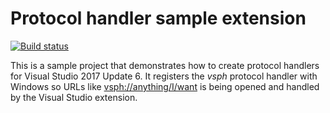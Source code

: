 # Protocol handler sample extension

[![Build status](https://ci.appveyor.com/api/projects/status/x5v4qf0i0es5750h?svg=true)](https://ci.appveyor.com/project/madskristensen/textmatesample)

This is a sample project that demonstrates how to create protocol handlers for Visual Studio 2017 Update 6. It registers the *vsph* protocol handler with Windows so URLs like <vsph://anything/I/want> is being opened and handled by the Visual Studio extension.

